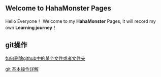 ## Welcome to HahaMonster Pages


Hello Everyone！ Welcome to my **HahaMonster** Pages, it will record my own **Learning journey**！

## git操作

[如何删除github中的某个文件或者文件夹](./git_operation.md)

[git 基本操作详解](./git.md)

